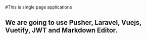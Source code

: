 #This is single page applications

## We are going to use Pusher, Laravel, Vuejs, Vuetify, JWT and Markdown Editor.
